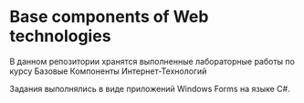 # Base components of Web technologies

В данном репозитории хранятся выполненные лабораторные работы по курсу Базовые Компоненты Интернет-Технологий

Задания выполнялись в виде приложений Windows Forms на языке C#. 
